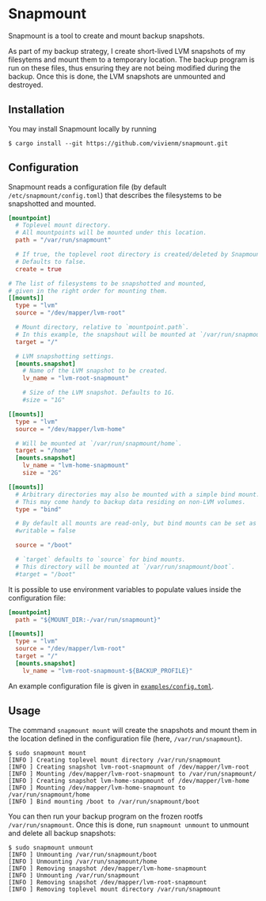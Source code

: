 # Snapmount

Snapmount is a tool to create and mount backup snapshots.

As part of my backup strategy, I create short-lived LVM snapshots of my filesytems and mount them to a temporary location.
The backup program is run on these files, thus ensuring they are not being modified during the backup.
Once this is done, the LVM snapshots are unmounted and destroyed.

## Installation

You may install Snapmount locally by running

```console
$ cargo install --git https://github.com/vivienm/snapmount.git
```

## Configuration

Snapmount reads a configuration file (by default `/etc/snapmount/config.toml`) that describes the filesystems to be snapshotted and mounted.

```toml
[mountpoint]
  # Toplevel mount directory.
  # All mountpoints will be mounted under this location.
  path = "/var/run/snapmount"

  # If true, the toplevel root directory is created/deleted by Snapmount.
  # Defaults to false.
  create = true

# The list of filesystems to be snapshotted and mounted,
# given in the right order for mounting them.
[[mounts]]
  type = "lvm"
  source = "/dev/mapper/lvm-root"

  # Mount directory, relative to `mountpoint.path`.
  # In this example, the snapshout will be mounted at `/var/run/snapmount`.
  target = "/"

  # LVM snapshotting settings.
  [mounts.snapshot]
    # Name of the LVM snapshot to be created.
    lv_name = "lvm-root-snapmount"

    # Size of the LVM snapshot. Defaults to 1G.
    #size = "1G"

[[mounts]]
  type = "lvm"
  source = "/dev/mapper/lvm-home"

  # Will be mounted at `/var/run/snapmount/home`.
  target = "/home"
  [mounts.snapshot]
    lv_name = "lvm-home-snapmount"
    size = "2G"

[[mounts]]
  # Arbitrary directories may also be mounted with a simple bind mount.
  # This may come handy to backup data residing on non-LVM volumes.
  type = "bind"

  # By default all mounts are read-only, but bind mounts can be set as writable.
  #writable = false

  source = "/boot"

  # `target` defaults to `source` for bind mounts.
  # This directory will be mounted at `/var/run/snapmount/boot`.
  #target = "/boot"
```

It is possible to use environment variables to populate values inside the configuration file:

```toml
[mountpoint]
  path = "${MOUNT_DIR:-/var/run/snapmount}"

[[mounts]]
  type = "lvm"
  source = "/dev/mapper/lvm-root"
  target = "/"
  [mounts.snapshot]
    lv_name = "lvm-root-snapmount-${BACKUP_PROFILE}"
```

An example configuration file is given in [`examples/config.toml`](examples/config.toml).

## Usage

The command `snapmount mount` will create the snapshots and mount them in the location defined in the configuration file (here, `/var/run/snapmount`).

```console
$ sudo snapmount mount
[INFO ] Creating toplevel mount directory /var/run/snapmount
[INFO ] Creating snapshot lvm-root-snapmount of /dev/mapper/lvm-root
[INFO ] Mounting /dev/mapper/lvm-root-snapmount to /var/run/snapmount/
[INFO ] Creating snapshot lvm-home-snapmount of /dev/mapper/lvm-home
[INFO ] Mounting /dev/mapper/lvm-home-snapmount to /var/run/snapmount/home
[INFO ] Bind mounting /boot to /var/run/snapmount/boot
```

You can then run your backup program on the frozen rootfs `/var/run/snapmount`.
Once this is done, run `snapmount unmount` to unmount and delete all backup snapshots:

```console
$ sudo snapmount unmount
[INFO ] Unmounting /var/run/snapmount/boot
[INFO ] Unmounting /var/run/snapmount/home
[INFO ] Removing snapshot /dev/mapper/lvm-home-snapmount
[INFO ] Unmounting /var/run/snapmount
[INFO ] Removing snapshot /dev/mapper/lvm-root-snapmount
[INFO ] Removing toplevel mount directory /var/run/snapmount
```
